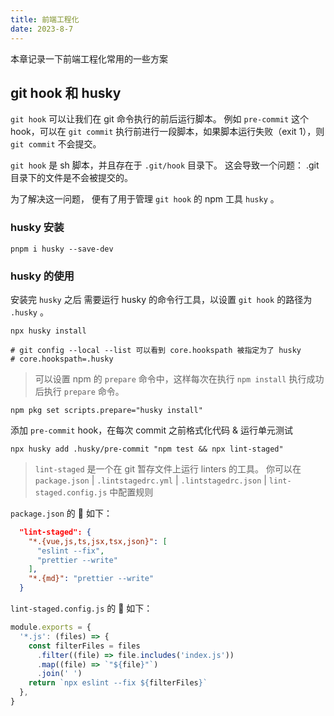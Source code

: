 ```yaml
---
title: 前端工程化
date: 2023-8-7
---
```


本章记录一下前端工程化常用的一些方案

## git hook 和 husky

`git hook` 可以让我们在 git 命令执行的前后运行脚本。 例如 `pre-commit` 这个 hook，可以在 `git commit` 执行前进行一段脚本，如果脚本运行失败（exit 1），则 `git commit` 不会提交。

`git hook` 是 sh 脚本，并且存在于 `.git/hook` 目录下。 这会导致一个问题： .git 目录下的文件是不会被提交的。

为了解决这一问题， 便有了用于管理 `git hook` 的 npm 工具 `husky` 。

### husky 安装

```shell
pnpm i husky --save-dev
```

### husky 的使用

安装完 `husky` 之后 需要运行 husky 的命令行工具，以设置 `git hook` 的路径为 `.husky` 。

```shell
npx husky install

# git config --local --list 可以看到 core.hookspath 被指定为了 husky
# core.hookspath=.husky
```

> 可以设置 npm 的 `prepare` 命令中，这样每次在执行 `npm install` 执行成功后执行 `prepare` 命令。

```shell
npm pkg set scripts.prepare="husky install"
```

添加 `pre-commit` hook，在每次 commit 之前格式化代码 & 运行单元测试

```shell
npx husky add .husky/pre-commit "npm test && npx lint-staged"
```

> `lint-staged` 是一个在 git 暂存文件上运行 linters 的工具。
> 你可以在 `package.json` | `.lintstagedrc.yml` | `.lintstagedrc.json` | `lint-staged.config.js` 中配置规则

`package.json` 的 🌰 如下：

```json
  "lint-staged": {
    "*.{vue,js,ts,jsx,tsx,json}": [
      "eslint --fix",
      "prettier --write"
    ],
    "*.{md}": "prettier --write"
  }
```

`lint-staged.config.js` 的 🌰 如下：

```js
module.exports = {
  '*.js': (files) => {
    const filterFiles = files
      .filter((file) => file.includes('index.js'))
      .map((file) => `"${file}"`)
      .join(' ')
    return `npx eslint --fix ${filterFiles}`
  },
}
```
